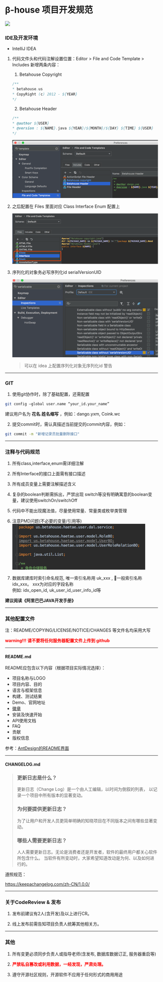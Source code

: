 # β-house 项目开发规范  
![](https://img.shields.io/badge/%CE%B2--house-rule-brightgreen.svg)
### IDE及开发环境

- IntelliJ IDEA

1. 代码文件头和代码注解设置位置：Editor > File and Code Template > Includes 新增两条内容：

    1. Betahouse Copyright
    ```java
    /**
    * betahouse.us
    * CopyRight (c) 2012 - ${YEAR}
    */
    ```

    2. Betahouse Header

    ```java
    /**
    * @author ${USER}
    * @version : ${NAME}.java ${YEAR}/${MONTH}/${DAY} ${TIME} ${USER}
    */
    ```
    ![](img/java_code_includes.png)

2. 之后配置在 Files 里面对应 Class Interface Enum 配置上  

    ![](img/java_code_header.png)  

3. 序列化的对象务必写序列化id serialVersionUID   

    ![](img/java_serializable.png)

    > 可以在 idea 上配置序列化对象无序列化id 警告  



---

### GIT

1. 使用git协作时，除了基础配置，还需配置

```bash
git config –global user.name “your_id.your_name”
```

建议用户名为 **花名.姓名缩写** ，例如：dango.yxm, Coink.wc

2. 提交commit时，需认真描述当前提交的commit内容，例如：

```bash
git commit -m "新增记录员批量删除接口"
```

---

### 注释与代码规范

1. 所有class,interface,enum需详细注解

2. 所有Interface的接口上面需有接口描述

3. 所有成员变量上需要注解描述含义

4. 复杂的boolean判断需拆出，严禁出现 switch等没有明确寓意的boolean变量，建议使用switchOn/switchOff

5. 代码中不能出现魔法值，尽量使用常量、常量类或枚举类管理

6. 注意PMD问题(不必要的变量/引用等)
![](img/java_unnecessary_import.png)

7. 数据库建库时索引命名规范, 唯一索引名称用 uk_xxx , 一般索引名称 idx_xxx。 xxx为对应的字段名称  
例如: idx_open_id, uk_user_id_user_info_id等

**建议阅读《阿里巴巴JAVA开发手册》**

---

### 其他配置文件

注：README/COPYING/LICENSE/NOTICE/CHANGES 等文件名均采用大写

<font color="#f00">**warning!!! 请不要将任何服务器配置文件上传到 github**</font>

---

#### README.md

README应包含以下内容（根据项目实际情况选择）：

- 项目名称与LOGO
- 项目内容、目的
- 语言与框架信息
- 构建、测试结果
- Demo、官网地址
- [徽章](https://shields.io/#/)
- 安装及快速开始
- API使用文档
- FAQ
- 贡献
- 版权信息

参考：[AntDesign的README界面](https://github.com/ant-design/ant-design/blob/master/README.md)

---

#### CHANGELOG.md

> ### 更新日志是什么？
>
> 更新日志（Change Log）是一个由人工编辑，以时间为倒叙的列表， 以记录一个项目中所有版本的显著变动。
>
> ### 为何要提供更新日志？
>
> 为了让用户和开发人员更简单明确的知晓项目在不同版本之间有哪些显著变动。
>
> ### 哪些人需要更新日志？
>
> 人人需要更新日志。无论是消费者还是开发者，软件的最终用户都关心软件所包含什么。 当软件有所变动时，大家希望知道改动是为何、以及如何进行的。

遵照规范：

https://keepachangelog.com/zh-CN/1.0.0/

---

### 关于CodeReview & 发布

1. 发布前建议有2人(含开发)及以上进行CR。

2. 线上发布前需告知项目负责人统筹其他相关方。

---

### 其他

1. 所有变更必须同步负责人或指导老师(含发布, 数据库数据订正, 服务器重启等)

2. <font color="#f00">**严禁私自篡改或利用数据，一经发现，严肃处理。**</font>

3. 遵守开源社区规则，开源软件不应用于任何形式的商用用途